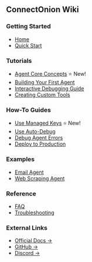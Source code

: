 ## ConnectOnion Wiki

### Getting Started
- [Home](Home)
- [Quick Start](Quick-Start)

### Tutorials
- [Agent Core Concepts](Tutorials/Agent-Core-Concepts) ⭐ New!
- [Building Your First Agent](Tutorials/Building-Your-First-Agent)
- [Interactive Debugging Guide](Tutorials/Interactive-Debugging-Guide)
- [Creating Custom Tools](Tutorials/Creating-Custom-Tools)

### How-To Guides
- [Use Managed Keys](How-To/Use-Managed-Keys) ⭐ New!
- [Use Auto-Debug](How-To/Use-Auto-Debug)
- [Debug Agent Errors](How-To/Debug-Agent-Errors)
- [Deploy to Production](How-To/Deploy-To-Production)

### Examples
- [Email Agent](Examples/Email-Agent-Example)
- [Web Scraping Agent](Examples/Web-Scraping-Agent)

### Reference
- [FAQ](FAQ)
- [Troubleshooting](Troubleshooting)

### External Links
- [Official Docs →](https://connectonion.com/docs)
- [GitHub →](https://github.com/wu-changxing/connectonion)
- [Discord →](https://discord.gg/4xfD9k8AUF)
